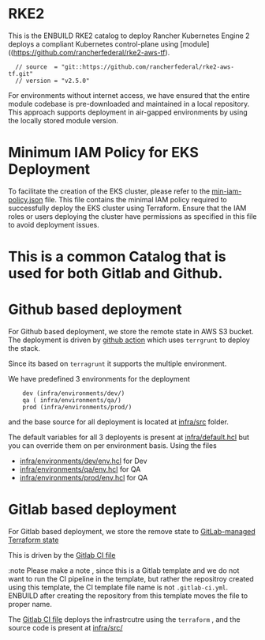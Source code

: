 # RKE2

This is the ENBUILD RKE2 catalog to deploy Rancher Kubernetes Engine 2 deploys a compliant Kubernetes control-plane using [module]((https://github.com/rancherfederal/rke2-aws-tf).

```
  // source  = "git::https://github.com/rancherfederal/rke2-aws-tf.git"
  // version = "v2.5.0"

```

For environments without internet access, we have ensured that the entire module codebase is pre-downloaded and maintained in a local repository. This approach supports deployment in air-gapped environments by using the locally stored module version.

# Minimum IAM Policy for EKS Deployment

To facilitate the creation of the EKS cluster, please refer to the [min-iam-policy.json](./min-iam-policy.json) file. This file contains the minimal IAM policy required to successfully deploy the EKS cluster using Terraform. Ensure that the IAM roles or users deploying the cluster have permissions as specified in this file to avoid deployment issues.

# This is a common Catalog that is used for both Gitlab and Github.

# Github based deployment
For Github based deployment, we store the remote state in AWS S3 bucket. 
The deployment is driven by [github action](.github/workflows/infra-deploy.yaml) which uses `terrgrunt` to deploy the stack.

Since its based on `terragrunt` it supports the multiple environment. 

We have predefined 3 environments for the deployment

```
    dev (infra/environments/dev/)
    qa ( infra/environments/qa/)
    prod (infra/environments/prod/)
```

and the base source for all deployment is located at [infra/src](infra/src/) folder.

The default variables for all 3 deployents is present at [infra/default.hcl](infra/default.hcl) but you can override them on per environment basis. Using the files 
- [infra/environments/dev/env.hcl](infra/environments/dev/env.hcl) for Dev
- [infra/environments/qa/env.hcl](infra/environments/qa/env.hcl) for QA
- [infra/environments/prod/env.hcl](infra/environments/prod/env.hcl) for QA


# Gitlab based deployment
For Gitlab based deployment, we store the remove state to [GitLab-managed Terraform state](https://docs.gitlab.com/ee/user/infrastructure/iac/terraform_state.html)

This is driven by the [Gitlab CI file](gitlab-ci.yml)

:note Please make a note , since this is a Gitlab template and we do not want to run the CI pipeline in the template, but rather the repositroy created using this template, the CI template file name is not `.gitlab-ci.yml`.  
ENBUILD after creating the repository from this template moves the file to proper name.

The [Gitlab CI file](gitlab-ci.yml) deploys the infrastrcutre using the `terraform` , and the source code is present at 
[infra/src/](infra/src/)
